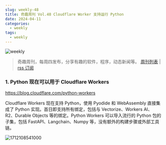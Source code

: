 ```yaml
---
slug: weekly-48
title: 奇趣周刊 Vol.48 Cloudflare Worker 支持运行 Python
date: 2024-04-11
categories:
  - weekly
tags:
  - weekly
---
```


![weekly](https://imgurl.zishu.me/weekly.webp)

> 奇趣周刊，每周四发布，分享有趣的软件，程序，动态新闻等。 [周刊列表](/categories/weekly/) | [rss 订阅](/categories/weekly/index.xml)

### 1. Python 现在可以用于 Cloudflare Workers

https://blog.cloudflare.com/python-workers

Cloudflare Workers 现在支持 Python，使用 Pyodide 和 WebAssembly 直接集成了 Python 实现。首日即支持所有绑定，包括与 Vectorize、Workers AI、R2、Durable Objects 等的绑定。Python Workers 可以导入流行的 Python 包的子集，包括 FastAPI、Langchain、Numpy 等，没有额外的构建步骤或外部工具链。

![1712108541000](https://imgurl.zishu.me/2024/04/1712108541000.webp)
